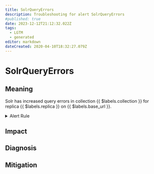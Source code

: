 ```yaml
---
title: SolrQueryErrors
description: Troubleshooting for alert SolrQueryErrors
#published: true
date: 2023-12-12T21:12:32.022Z
tags: 
  - LGTM
  - generated
editor: markdown
dateCreated: 2020-04-10T18:32:27.079Z
---
```


# SolrQueryErrors

## Meaning
[//]: # "Short paragraph that explains what the alert means"
Solr has increased query errors in collection {{ $labels.collection }} for replica {{ $labels.replica }} on {{ $labels.base_url }}.

<details>
  <summary>Alert Rule</summary>

{{% rule "solr/solr-internal.yml" "SolrQueryErrors" %}}

{{% comment %}}

```yaml
alert: SolrQueryErrors
expr: increase(solr_metrics_core_errors_total{category="QUERY"}[1m]) > 1
for: 5m
labels:
    severity: warning
annotations:
    summary: Solr query errors (instance {{ $labels.instance }})
    description: |-
        Solr has increased query errors in collection {{ $labels.collection }} for replica {{ $labels.replica }} on {{ $labels.base_url }}.
          VALUE = {{ $value }}
          LABELS = {{ $labels }}
    runbook: https://github.com/srerun/prometheus-alerts/blob/main/content/runbooks/solr-internal/SolrQueryErrors.md

```

{{% /comment %}}

</details>


## Impact
[//]: # "What could / will happen if the alert is not addressed"



## Diagnosis
[//]: # "Steps to take to identify the cause of the problem"



## Mitigation
[//]: # "The steps necessary to resolve the alert"
